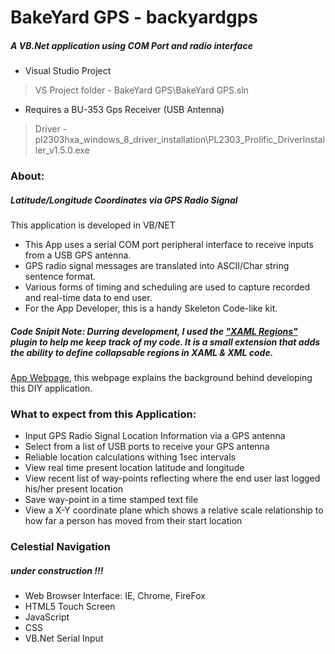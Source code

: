 
# BakeYard GPS - backyardgps
##### A VB.Net application using COM Port and radio interface

* Visual Studio Project

> VS Project folder - BakeYard GPS\BakeYard GPS.sln

* Requires a BU-353 Gps Receiver (USB Antenna)

> Driver - pl2303hxa_windows_8_driver_installation\PL2303_Prolific_DriverInstaller_v1.5.0.exe

### About:

##### Latitude/Longitude Coordinates via GPS Radio Signal

This application is developed in VB/NET

* This App uses a serial COM port peripheral interface to receive inputs from a USB GPS antenna.
* GPS radio signal messages are translated into ASCII/Char string sentence format.
* Various forms of timing and scheduling  are used to capture recorded and real-time data to end user.
* For the App Developer, this is a handy Skeleton Code-like kit.

##### Code Snipit Note: Durring development, I used the ["XAML Regions"](https://visualstudiogallery.msdn.microsoft.com/3c534623-bb05-417f-afc0-c9e26bf0e177) plugin to help me keep track of my code. It is a small extension that adds the ability to define collapsable regions in XAML & XML code.

[App Webpage](http://mezcel.wixsite.com/backyardgps), this webpage explains the background behind developing this DIY application.

### What to expect from this Application:

* Input GPS Radio Signal Location Information via a GPS antenna
* Select from a list of USB ports to receive your GPS antenna
* Reliable location calculations withing 1sec intervals
* View real time present location latitude and longitude
* View recent list of way-points reflecting where the end user last logged his/her present location
* Save way-point in a time stamped text file
* View a X-Y coordinate plane which shows a relative scale relationship to how far a person has moved from their start location

### Celestial Navigation

##### under construction !!!

* Web Browser Interface: IE, Chrome, FireFox
* HTML5 Touch Screen
* JavaScript
* CSS
* VB.Net Serial Input
